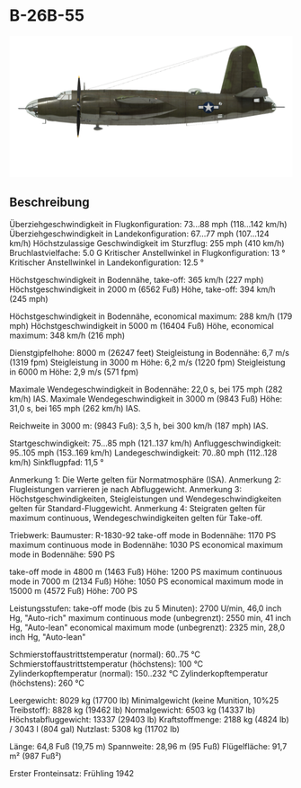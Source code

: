 ﻿# B-26B-55

![b26b55](../images/b26b55.png)

## Beschreibung

Überziehgeschwindigkeit in Flugkonfiguration: 73...88 mph (118...142 km/h)
Überziehgeschwindigkeit in Landekonfiguration: 67...77 mph (107...124 km/h)
Höchstzulassige Geschwindigkeit im Sturzflug: 255 mph (410 km/h)
Bruchlastvielfache: 5.0 G
Kritischer Anstellwinkel in Flugkonfiguration: 13 °
Kritischer Anstellwinkel in Landekonfiguration: 12.5 °

Höchstgeschwindigkeit in Bodennähe, take-off: 365 km/h (227 mph)
Höchstgeschwindigkeit in 2000 m (6562 Fuß) Höhe, take-off: 394 km/h (245 mph)

Höchstgeschwindigkeit in Bodennähe, economical maximum: 288 km/h (179 mph)
Höchstgeschwindigkeit in 5000 m (16404 Fuß) Höhe, economical maximum: 348 km/h (216 mph)

Dienstgipfelhohe: 8000 m (26247 feet)
Steigleistung in Bodennähe: 6,7 m/s (1319 fpm)
Steigleistung in 3000 m Höhe: 6,2 m/s (1220 fpm)
Steigleistung in 6000 m Höhe: 2,9 m/s (571 fpm)

Maximale Wendegeschwindigkeit in Bodennähe: 22,0 s, bei 175 mph (282 km/h) IAS.
Maximale Wendegeschwindigkeit in 3000 m (9843 Fuß) Höhe: 31,0 s, bei 165 mph (262 km/h) IAS.

Reichweite in 3000 m: (9843 Fuß): 3,5 h, bei 300 km/h (187 mph) IAS.

Startgeschwindigkeit: 75...85 mph (121..137 km/h)
Anfluggeschwindigkeit: 95..105 mph (153..169 km/h)
Landegeschwindigkeit: 70..80 mph (112..128 km/h)
Sinkflugpfad: 11,5 °

Anmerkung 1: Die Werte gelten für Normatmosphäre (ISA).
Anmerkung 2: Flugleistungen varrieren je nach Abfluggewicht.
Anmerkung 3: Höchstgeschwindigkeiten, Steigleistungen und Wendegeschwindigkeiten gelten für Standard-Fluggewicht.
Anmerkung 4: Steigraten gelten für maximum continuous, Wendegeschwindigkeiten gelten für Take-off.

Triebwerk:
Baumuster: R-1830-92
take-off mode in Bodennähe: 1170 PS
maximum continuous mode in Bodennähe: 1030 PS
economical maximum mode in Bodennähe: 590 PS

take-off mode in 4800 m (1463 Fuß) Höhe: 1200 PS
maximum continuous mode in 7000 m (2134 Fuß) Höhe: 1050 PS
economical maximum mode in 15000 m (4572 Fuß) Höhe: 700 PS

Leistungsstufen:
take-off mode (bis zu 5 Minuten): 2700 U/min, 46,0 inch Hg, "Auto-rich"
maximum continuous mode (unbegrenzt): 2550 min, 41 inch Hg, "Auto-lean"
economical maximum mode (unbegrenzt): 2325 min, 28,0 inch Hg, "Auto-lean"

Schmierstoffaustrittstemperatur (normal): 60..75 °C
Schmierstoffaustrittstemperatur (höchstens): 100 °C
Zylinderkopftemperatur (normal): 150..232 °C
Zylinderkopftemperatur (höchstens): 260 °C

Leergewicht: 8029 kg (17700 lb)
Minimalgewicht (keine Munition, 10%25 Treibstoff): 8828 kg (19462 lb)
Normalgewicht: 6503 kg (14337 lb)
Höchstabfluggewicht: 13337 (29403 lb)
Kraftstoffmenge: 2188 kg (4824 lb) / 3043 l (804 gal)
Nutzlast: 5308 kg (11702 lb)

Länge: 64,8 Fuß (19,75 m)
Spannweite: 28,96 m (95 Fuß)
Flügelfläche: 91,7 m² (987 Fuß²)

Erster Fronteinsatz: Frühling 1942